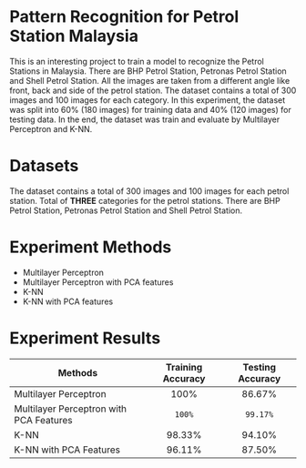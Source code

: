 # Pattern Recognition for Petrol Station Malaysia
This is an interesting project to train a model to recognize the Petrol Stations in Malaysia. There are BHP Petrol Station, Petronas Petrol Station and  Shell Petrol Station. All the images are taken from a different angle like front, back and side of the petrol station. The dataset contains a total of 300 images and 100 images for each category. In this experiment, the dataset was split into 60% (180 images) for training data and 40% (120 images) for testing data. In the end, the dataset was train and evaluate by Multilayer Perceptron and K-NN.

# Datasets
The dataset contains a total of 300 images and 100 images for each petrol station. Total of **THREE** categories for the petrol stations. There are BHP Petrol Station, Petronas Petrol Station and  Shell Petrol Station.

# Experiment Methods
- Multilayer Perceptron
- Multilayer Perceptron with PCA features
- K-NN
- K-NN with PCA features


# Experiment Results
| Methods       | Training Accuracy       | Testing Accuracy     |
| ------------- |:----------------------: | :------------------: |
| Multilayer Perceptron                   |   100%   | 86.67%    |
| Multilayer Perceptron with PCA Features |   `100%` | `99.17%`  |
| K-NN                                    |  98.33%  | 94.10%    |
| K-NN with PCA Features                  |  96.11%  | 87.50%    |
